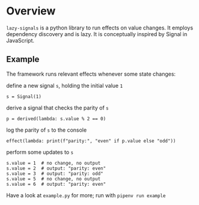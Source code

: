 
# Overview

`lazy-signals` is a python library to run effects on value changes. It employs dependency discovery and is lazy. It is conceptually inspired by Signal in JavaScript.

## Example

The framework runs relevant effects whenever some state changes:

define a new signal `s`, holding the initial value `1`

    s = Signal(1)

derive a signal that checks the parity of `s`

    p = derived(lambda: s.value % 2 == 0)

log the parity of `s` to the console

    effect(lambda: print(f"parity:", "even" if p.value else "odd"))

perform some updates to `s`

    s.value = 1  # no change, no output
    s.value = 2  # output: "parity: even"
    s.value = 3  # output: "parity: odd"
    s.value = 5  # no change, no output
    s.value = 6  # output: "parity: even"

Have a look at `example.py` for more; run with `pipenv run example`
